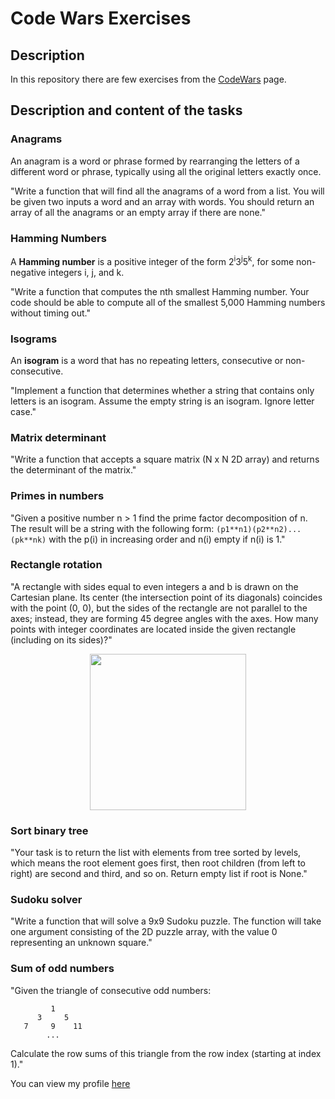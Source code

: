 # Code Wars Exercises 
## Description
In this repository there are few exercises from the [CodeWars](https://www.codewars.com/) page.

## Description and content of the tasks
### **Anagrams**
An anagram is a word or phrase formed by rearranging the letters of a different word or phrase, typically using all the original letters exactly once.

"Write a function that will find all the anagrams of a word from a list. You will be given two inputs a word and an array with words. You should return an array of all the anagrams or an empty array if there are none." 

### Hamming Numbers 
A **Hamming number** is a positive integer of the form 2<sup>i</sup>3<sup>j</sup>5<sup>k</sup>, for some non-negative integers i, j, and k.

"Write a function that computes the nth smallest Hamming number.
Your code should be able to compute all of the smallest 5,000 Hamming numbers without timing out."

### Isograms
An **isogram** is a word that has no repeating letters, consecutive or non-consecutive. 

"Implement a function that determines whether a string that contains only letters is an isogram. Assume the empty string is an isogram. Ignore letter case."

### Matrix determinant
"Write a function that accepts a square matrix (N x N 2D array) and returns the determinant of the matrix."

### Primes in numbers
"Given a positive number n > 1 find the prime factor decomposition of n. The result will be a string with the following form:
`(p1**n1)(p2**n2)...(pk**nk)` 
with the p(i) in increasing order and n(i) empty if n(i) is 1."

### Rectangle rotation
"A rectangle with sides equal to even integers a and b is drawn on the Cartesian plane. Its center (the intersection point of its diagonals) coincides with the point (0, 0), but the sides of the rectangle are not parallel to the axes; instead, they are forming 45 degree angles with the axes.
How many points with integer coordinates are located inside the given rectangle (including on its sides)?"
<p align="center">
  <img weigth="250" height="250" src="https://files.gitter.im/myjinxin2015/raYf/blob">
</p>

### Sort binary tree
"Your task is to return the list with elements from tree sorted by levels, which means the root element goes first, then root children (from left to right) are second and third, and so on.
Return empty list if root is None."

### Sudoku solver
"Write a function that will solve a 9x9 Sudoku puzzle. The function will take one argument consisting of the 2D puzzle array, with the value 0 representing an unknown square."


### Sum of odd numbers
"Given the triangle of consecutive odd numbers:

             1
          3     5
       7     9    11
            ...
Calculate the row sums of this triangle from the row index (starting at index 1)."


You can view my profile [here](https://www.codewars.com/users/ReViall/stats)
